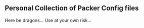 Personal Collection of Packer Config files
--------------------------------------------

Here be dragons... Use at your own risk...